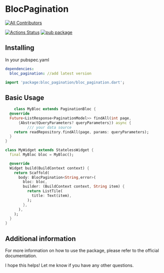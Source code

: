 # BlocPagination


[![All Contributors](https://img.shields.io/badge/all_contributors-5-orange.svg?style=flat-square)](https://github.com/abdullah-te/bloc_pagination)



[![Actions Status](https://github.com/excogitatr/pagination_view/workflows/build/badge.svg)](https://github.com/abdullah-te/bloc_pagination)
[![pub package](https://img.shields.io/badge/pub-v0.0.5-blue)](https://pub.dev/packages/bloc_pagination)


## Installing

In your pubspec.yaml

```yaml
dependencies:
  bloc_pagination: //add latest version
```

```dart
import 'package:bloc_pagination/bloc_pagination.dart';
```

## Basic Usage

```dart
    class MyBloc extends PaginationBloc {
  @override
  Future<ListResponse<PaginationModel>> findAll(int page,
      {AbstractQueryParameters? queryParameters}) async {
          /// your data source
    return readRepository.findAll(page, params: queryParameters);
  }
}

class MyWidget extends StatelessWidget {
  final MyBloc bloc = MyBloc();

  @override
  Widget build(BuildContext context) {
    return Scaffold(
      body: BlocPagination<String,error>(
        bloc: bloc,
        builder: (BuildContext context, String item) {
          return ListTile(
            title: Text(item),
          );
        },
      ),
    );
  }
}
```

## Additional information

For more information on how to use the package, please refer to the official documentation.

I hope this helps! Let me know if you have any other questions.